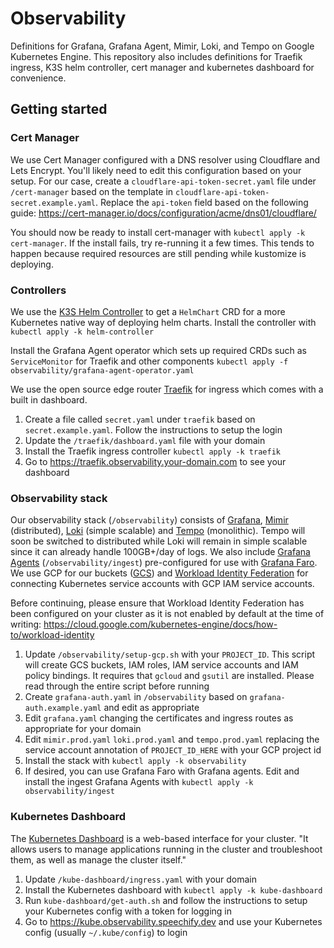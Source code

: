 # Observability

Definitions for Grafana, Grafana Agent, Mimir, Loki, and Tempo on Google Kubernetes Engine. This repository also includes definitions for Traefik ingress, K3S helm controller, cert manager and kubernetes dashboard for convenience.

## Getting started

### Cert Manager

We use Cert Manager configured with a DNS resolver using Cloudflare and Lets Encrypt. You'll likely need to edit this configuration based on your setup. For our case, create a `cloudflare-api-token-secret.yaml` file under `/cert-manager` based on the template in `cloudflare-api-token-secret.example.yaml`. Replace the `api-token` field based on the following guide: https://cert-manager.io/docs/configuration/acme/dns01/cloudflare/

You should now be ready to install cert-manager with `kubectl apply -k cert-manager`. If the install fails, try re-running it a few times. This tends to happen because required resources are still pending while kustomize is deploying.

### Controllers

We use the [K3S Helm Controller](https://github.com/k3s-io/helm-controller) to get a `HelmChart` CRD for a more Kubernetes native way of deploying helm charts. Install the controller with `kubectl apply -k helm-controller`

Install the Grafana Agent operator which sets up required CRDs such as `ServiceMonitor` for Traefik and other components `kubectl apply -f observability/grafana-agent-operator.yaml`

We use the open source edge router [Traefik](https://traefik.io/traefik/) for ingress which comes with a built in dashboard.

1. Create a file called `secret.yaml` under `traefik` based on `secret.example.yaml`. Follow the instructions to setup the login
2. Update the `/traefik/dashboard.yaml` file with your domain
3. Install the Traefik ingress controller `kubectl apply -k traefik`
4. Go to https://traefik.observability.your-domain.com to see your dashboard

### Observability stack

Our observability stack (`/observability`) consists of [Grafana](https://grafana.com/grafana/), [Mimir](https://grafana.com/oss/mimir/) (distributed), [Loki](https://grafana.com/logs/) (simple scalable) and [Tempo](https://grafana.com/traces/) (monolithic). Tempo will soon be switched to distributed while Loki will remain in simple scalable since it can already handle 100GB+/day of logs. We also include [Grafana Agents](https://grafana.com/docs/agent/latest/) (`/observability/ingest`) pre-configured for use with [Grafana Faro](https://github.com/grafana/faro). We use GCP for our buckets ([GCS](https://cloud.google.com/storage/)) and [Workload Identity Federation](https://cloud.google.com/iam/docs/workload-identity-federation) for connecting Kubernetes service accounts with GCP IAM service accounts.

Before continuing, please ensure that Workload Identity Federation has been configured on your cluster as it is not enabled by default at the time of writing: https://cloud.google.com/kubernetes-engine/docs/how-to/workload-identity

1. Update `/observability/setup-gcp.sh` with your `PROJECT_ID`. This script will create GCS buckets, IAM roles, IAM service accounts and IAM policy bindings. It requires that `gcloud` and `gsutil` are installed. Please read through the entire script before running
2. Create `grafana-auth.yaml` in `/observability` based on `grafana-auth.example.yaml` and edit as appropriate
3. Edit `grafana.yaml` changing the certificates and ingress routes as appropriate for your domain
4. Edit `mimir.prod.yaml` `loki.prod.yaml` and `tempo.prod.yaml` replacing the service account annotation of `PROJECT_ID_HERE` with your GCP project id
5. Install the stack with `kubectl apply -k observability`
6. If desired, you can use Grafana Faro with Grafana agents. Edit and install the ingest Grafana Agents with `kubectl apply -k observability/ingest`

### Kubernetes Dashboard

The [Kubernetes Dashboard](https://github.com/kubernetes/dashboard) is a web-based interface for your cluster. "It allows users to manage applications running in the cluster and troubleshoot them, as well as manage the cluster itself."

1. Update `/kube-dashboard/ingress.yaml` with your domain
2. Install the Kubernetes dashboard with `kubectl apply -k kube-dashboard`
3. Run `kube-dashboard/get-auth.sh` and follow the instructions to setup your Kubernetes config with a token for logging in
4. Go to https://kube.observability.speechify.dev and use your Kubernetes config (usually `~/.kube/config`) to login
